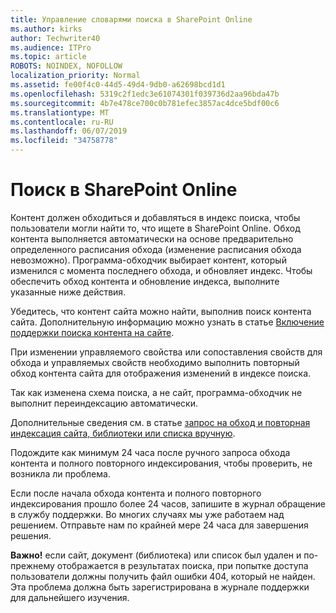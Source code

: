 ```yaml
---
title: Управление словарями поиска в SharePoint Online
ms.author: kirks
author: Techwriter40
ms.audience: ITPro
ms.topic: article
ROBOTS: NOINDEX, NOFOLLOW
localization_priority: Normal
ms.assetid: fe00f4c0-44d5-49d4-9db0-a62698bcd1d1
ms.openlocfilehash: 5319c2f1edc3e61074301f039736d2aa96bda47b
ms.sourcegitcommit: 4b7e478ce700c0b781efec3857ac4dce5bdf00c6
ms.translationtype: MT
ms.contentlocale: ru-RU
ms.lasthandoff: 06/07/2019
ms.locfileid: "34758778"
---
```

# <a name="search-in-sharepoint-online"></a>Поиск в SharePoint Online

Контент должен обходиться и добавляться в индекс поиска, чтобы пользователи могли найти то, что ищете в SharePoint Online. Обход контента выполняется автоматически на основе предварительно определенного расписания обхода (изменение расписания обхода невозможно). Программа-обходчик выбирает контент, который изменился с момента последнего обхода, и обновляет индекс. Чтобы обеспечить обход контента и обновление индекса, выполните указанные ниже действия.

Убедитесь, что контент сайта можно найти, выполнив поиск контента сайта. Дополнительную информацию можно узнать в статье [Включение поддержки поиска контента на сайте](https://docs.microsoft.com/sharepoint/make-site-content-searchable).

При изменении управляемого свойства или сопоставления свойств для обхода и управляемых свойств необходимо выполнить повторный обход контента сайта для отображения изменений в индексе поиска. 

Так как изменена схема поиска, а не сайт, программа-обходчик не выполнит переиндексацию автоматически. 

Дополнительные сведения см. в статье [запрос на обход и повторная индексация сайта, библиотеки или списка вручную](https://docs.microsoft.com/sharepoint/crawl-site-conten).

 Подождите как минимум 24 часа после ручного запроса обхода контента и полного повторного индексирования, чтобы проверить, не возникла ли проблема. 

Если после начала обхода контента и полного повторного индексирования прошло более 24 часов, запишите в журнал обращение в службу поддержки. Во многих случаях мы уже работаем над решением. Отправьте нам по крайней мере 24 часа для завершения решения.

**Важно!** если сайт, документ (библиотека) или список был удален и по-прежнему отображается в результатах поиска, при попытке доступа пользователи должны получить файл ошибки 404, который не найден. Эта проблема должна быть зарегистрирована в журнале поддержки для дальнейшего изучения. 




